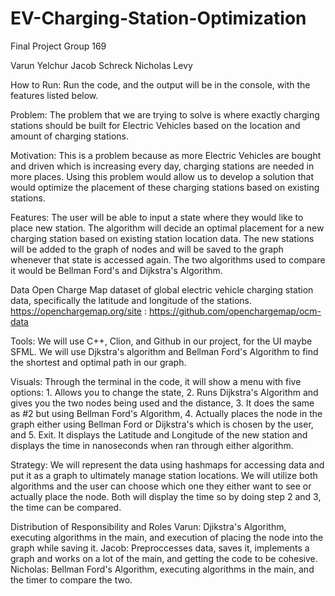 # EV-Charging-Station-Optimization
Final Project Group 169

Varun Yelchur
Jacob Schreck
Nicholas Levy

How to Run:
Run the code, and the output will be in the console, with the features listed below.

Problem:
The problem that we are trying to solve is where exactly charging stations should be built for Electric Vehicles based on the location and amount of charging stations.

Motivation:
This is a problem because as more Electric Vehicles are bought and driven which is increasing every day, charging stations are needed in more places. Using this problem would allow us to develop a solution that would optimize the placement of these charging stations based on existing stations.

Features:
The user will be able to input a state where they would like to place new station. The algorithm will decide an optimal placement for a new charging station based on existing station location data. The new stations will be added to the graph of nodes and will be saved to the graph whenever that state is accessed again. The two algorithms used to compare it would be Bellman Ford's and Dijkstra's Algorithm.

Data
Open Charge Map dataset of global electric vehicle charging station data, specifically the latitude and longitude of the stations. https://openchargemap.org/site : https://github.com/openchargemap/ocm-data

Tools:
We will use C++, Clion, and Github in our project, for the UI maybe SFML.
We will use Djkstra's algorithm and Bellman Ford's Algorithm to find the shortest and optimal path in our graph.

Visuals:
Through the terminal in the code, it will show a menu with five options: 1. Allows you to change the state, 2. Runs Dijkstra's Algorithm and gives you the two nodes being used and the distance, 3. It does the same as #2 but using Bellman Ford's Algorithm, 4. Actually places the node in the graph either using Bellman Ford or Dijkstra's which is chosen by the user, and 5. Exit. It displays the Latitude and Longitude of the new station and displays the time in nanoseconds when ran through either algorithm. 

Strategy:
We will represent the data using hashmaps for accessing data and put it as a graph to ultimately manage station locations. We will utilize both algorithms and the user can choose which one they either want to see or actually place the node. Both will display the time so by doing step 2 and 3, the time can be compared.

Distribution of Responsibility and Roles
Varun: Djikstra's Algorithm, executing algorithms in the main, and execution of placing the node into the graph while saving it.
Jacob: Preproccesses data, saves it, implements a graph and works on a lot of the main, and getting the code to be cohesive.
Nicholas: Bellman Ford's Algorithm, executing algorithms in the main, and the timer to compare the two.


